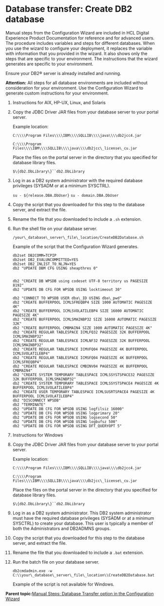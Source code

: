 # Database transfer: Create DB2 database

Manual steps from the Configuration Wizard are included in HCL Digital Experience Product Documentation for reference and for advanced users. The procedure includes variables and steps for different databases. When you use the wizard to configure your deployment, it replaces the variable with information that you provided in the wizard. It also shows only the steps that are specific to your environment. The instructions that the wizard generates are specific to your environment.

Ensure your DB2® server is already installed and running.

**Attention:** All steps for all database environments are included without consideration for your environment. Use the Configuration Wizard to generate custom instructions for your environment.

1.  Instructions for AIX, HP-UX, Linux, and Solaris
2.  Copy the JDBC Driver JAR files from your database server to your portal server.

    Example location:

    `C:\\\\Program Files\\\\IBM\\\\SQLLIB\\\\java\\\\db2jcc4.jar`

    `C:\\\\Program Files\\\\IBM\\\\SQLLIB\\\\java\\\\db2jcc\_license\_cu.jar`

    Place the files on the portal server in the directory that you specified for database library files.

    `$\{db2.DbLibrary\}``db2.DbLibrary`

3.  Log in as a DB2 system administrator with the required database privileges \(SYSADM or at a minimum SYSCTRL\).

    `su - ${release.DBA.DbUser}` `su - domain.DBA.DbUser`

4.  Copy the script that you downloaded for this step to the database server, and extract the file.

5.  Rename the file that you downloaded to include a `.sh` extension.

6.  Run the shell file on your database server.

    `/your\_database\_server\_file\_location/CreateDB2Database.sh`

    Example of the script that the Configuration Wizard generates.

    ```
    db2set DB2COMM=TCPIP
    db2set DB2_EVALUNCOMMITTED=YES
    db2set DB2_INLIST_TO_NLJN=YES
    db2 "UPDATE DBM CFG USING sheapthres 0"
    
    	
    db2 "CREATE DB WPSDB using codeset UTF-8 territory us PAGESIZE 8192"
    db2 "UPDATE DB CFG FOR WPSDB USING locktimeout 30"
    
    db2 "CONNECT TO WPSDB USER dba\_ID USING dba\_pwd"
    db2 "CREATE BUFFERPOOL ICMLSFREQBP4 SIZE 1000 AUTOMATIC PAGESIZE 4K"
    db2 "CREATE BUFFERPOOL ICMLSVOLATILEBP4 SIZE 16000 AUTOMATIC PAGESIZE 4K"
    db2 "CREATE BUFFERPOOL ICMLSMAINBP32 SIZE 16000 AUTOMATIC PAGESIZE 32K"
    db2 "CREATE BUFFERPOOL CMBMAIN4 SIZE 1000 AUTOMATIC PAGESIZE 4K"
    db2 "CREATE REGULAR TABLESPACE ICMLFQ32 PAGESIZE 32K BUFFERPOOL ICMLSMAINBP32"
    db2 "CREATE REGULAR TABLESPACE ICMLNF32 PAGESIZE 32K BUFFERPOOL ICMLSMAINBP32"
    db2 "CREATE REGULAR TABLESPACE ICMVFQ04 PAGESIZE 4K BUFFERPOOL ICMLSVOLATILEBP4"
    db2 "CREATE REGULAR TABLESPACE ICMSFQ04 PAGESIZE 4K BUFFERPOOL ICMLSFREQBP4"
    db2 "CREATE REGULAR TABLESPACE CMBINV04 PAGESIZE 4K BUFFERPOOL CMBMAIN4"
    db2 "CREATE SYSTEM TEMPORARY TABLESPACE ICMLSSYSTSPACE32 PAGESIZE 32K BUFFERPOOL ICMLSMAINBP32"
    db2 "CREATE SYSTEM TEMPORARY TABLESPACE ICMLSSYSTSPACE4 PAGESIZE 4K BUFFERPOOL ICMLSVOLATILEBP4"
    db2 "CREATE USER TEMPORARY TABLESPACE ICMLSUSRTSPACE4 PAGESIZE 4K BUFFERPOOL ICMLSVOLATILEBP4"
    db2 "DISCONNECT WPSDB"
    db2 "TERMINATE"
    db2 "UPDATE DB CFG FOR WPSDB USING logfilsiz 16000"
    db2 "UPDATE DB CFG FOR WPSDB USING logprimary 20"
    db2 "UPDATE DB CFG FOR WPSDB USING logsecond 50"
    db2 "UPDATE DB CFG FOR WPSDB USING logbufsz 500"
    db2 "UPDATE DB CFG FOR WPSDB USING DFT_QUERYOPT 5"
    ```

7.  Instructions for Windows
8.  Copy the JDBC Driver JAR files from your database server to your portal server.

    Example location:

    `C:\\\\Program Files\\\\IBM\\\\SQLLIB\\\\java\\\\db2jcc4.jar`

    `C:\\\\Program Files\\\\IBM\\\\SQLLIB\\\\java\\\\db2jcc\_license\_cu.jar`

    Place the files on the portal server in the directory that you specified for database library files.

    `$\{db2.DbLibrary\}``db2.DbLibrary`

9.  Log in as a DB2 system administrator. This DB2 system administrator must have the required database privileges \(SYSADM or at a minimum SYSCTRL\) to create your database. This user is typically a member of both the Administrators and DB2ADMNS groups.

10. Copy the script that you downloaded for this step to the database server, and extract the file.

11. Rename the file that you downloaded to include a `.bat` extension.

12. Run the batch file on your database server.

    `db2cmdadmin.exe -w C:\\your\_database\_server\_file\_location\\CreateDB2Database.bat`

    Example of the script is not available for Windows.


**Parent topic:**[Manual Steps: Database Transfer option in the Configuration Wizard](../eua-workflows/kc-db-parent.md)

